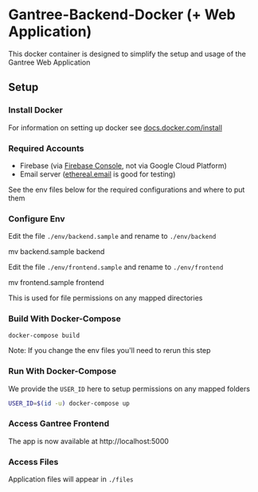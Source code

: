 # Gantree-Backend-Docker (+ Web Application) #

This docker container is designed to simplify the setup and usage of the Gantree Web Application

## Setup

### Install Docker

For information on setting up docker see [docs.docker.com/install](https://docs.docker.com/install)

### Required Accounts

- Firebase (via [Firebase Console](https://console.firebase.google.com/), not via Google Cloud Platform)
- Email server ([ethereal.email](https://ethereal.email/) is good for testing)

See the env files below for the required configurations and where to put them

### Configure Env

Edit the file `./env/backend.sample` and rename to `./env/backend`

mv backend.sample backend

Edit the file `./env/frontend.sample` and rename to `./env/frontend`

mv frontend.sample frontend

This is used for file permissions on any mapped directories

### Build With Docker-Compose

```bash
docker-compose build
```

Note: If you change the env files you'll need to rerun this step

### Run With Docker-Compose

We provide the `USER_ID` here to setup permissions on any mapped folders

```bash
USER_ID=$(id -u) docker-compose up
```

### Access Gantree Frontend

The app is now available at http://localhost:5000

### Access Files

Application files will appear in `./files`
